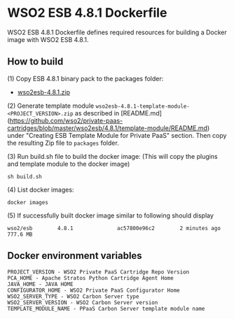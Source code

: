# WSO2 ESB 4.8.1 Dockerfile

WSO2 ESB 4.8.1 Dockerfile defines required resources for building a Docker image with WSO2 ESB 4.8.1.

## How to build

(1) Copy ESB 4.8.1 binary pack to the packages folder:

* [wso2esb-4.8.1.zip](http://wso2.com/products/enterprise-service-bus/)

(2) Generate template module `wso2esb-4.8.1-template-module-<PROJECT_VERSION>.zip` as described in [README.md] (https://github.com/wso2/private-paas-cartridges/blob/master/wso2esb/4.8.1/template-module/README.md) under "Creating ESB Template Module for Private PaaS" section. Then copy the resulting Zip file to `packages` folder.

(3) Run build.sh file to build the docker image: (This will copy the plugins and template module to the docker image)
```
sh build.sh
```

(4) List docker images:
```
docker images
```

(5) If successfully built docker image similar to following should display
```
wso2/esb        4.8.1              ac57800e96c2        2 minutes ago         777.6 MB
```
## Docker environment variables
```
PROJECT_VERSION - WSO2 Private PaaS Cartridge Repo Version
PCA_HOME - Apache Stratos Python Cartridge Agent Home
JAVA_HOME - JAVA HOME
CONFIGURATOR_HOME - WSO2 Private PaaS Configurator Home
WSO2_SERVER_TYPE - WSO2 Carbon Server type
WSO2_SERVER_VERSION - WSO2 Carbon Server version
TEMPLATE_MODULE_NAME - PPaaS Carbon Server template module name
```